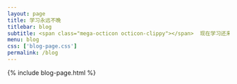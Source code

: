 ```yaml
---
layout: page
title: 学习永远不晚
titlebar: blog
subtitle: <span class="mega-octicon octicon-clippy"></span>  现在学习还来得及，学习任何一门技术也不会晚，只不过是大器晚成罢了
menu: blog
css: ['blog-page.css']
permalink: /blog
---
```


{% include blog-page.html %}
